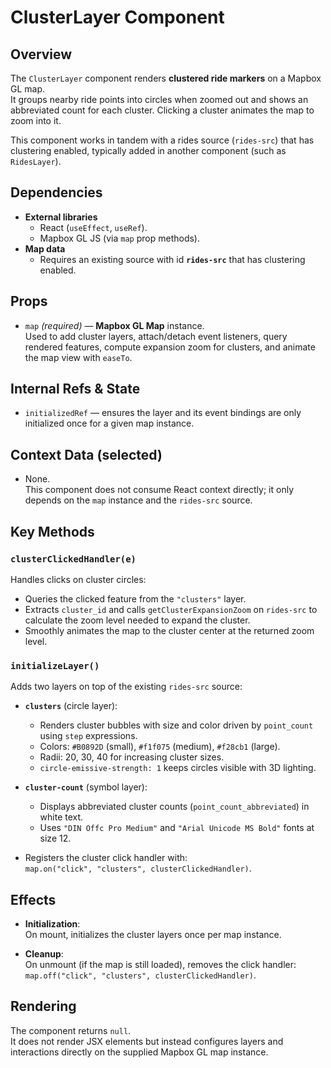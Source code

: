 
# ClusterLayer Component

## Overview

The `ClusterLayer` component renders **clustered ride markers** on a Mapbox GL map.  
It groups nearby ride points into circles when zoomed out and shows an abbreviated
count for each cluster. Clicking a cluster animates the map to zoom into it.

This component works in tandem with a rides source (`rides-src`) that has clustering
enabled, typically added in another component (such as `RidesLayer`).

## Dependencies

- **External libraries**
  - React (`useEffect`, `useRef`).
  - Mapbox GL JS (via `map` prop methods).
- **Map data**
  - Requires an existing source with id **`rides-src`** that has clustering enabled.

## Props

- `map` *(required)* — **Mapbox GL Map** instance.  
  Used to add cluster layers, attach/detach event listeners, query rendered features,
  compute expansion zoom for clusters, and animate the map view with `easeTo`.

## Internal Refs & State

- `initializedRef` — ensures the layer and its event bindings are only initialized
  once for a given map instance.

## Context Data (selected)

- None.  
  This component does not consume React context directly; it only depends on the `map`
  instance and the `rides-src` source.

## Key Methods

### `clusterClickedHandler(e)`
Handles clicks on cluster circles:  
- Queries the clicked feature from the `"clusters"` layer.  
- Extracts `cluster_id` and calls `getClusterExpansionZoom` on `rides-src` to calculate
  the zoom level needed to expand the cluster.  
- Smoothly animates the map to the cluster center at the returned zoom level.

### `initializeLayer()`
Adds two layers on top of the existing `rides-src` source:  
- **`clusters`** (circle layer):  
  - Renders cluster bubbles with size and color driven by `point_count` using `step`
    expressions.  
  - Colors: `#B0892D` (small), `#f1f075` (medium), `#f28cb1` (large).  
  - Radii: 20, 30, 40 for increasing cluster sizes.  
  - `circle-emissive-strength: 1` keeps circles visible with 3D lighting.  

- **`cluster-count`** (symbol layer):  
  - Displays abbreviated cluster counts (`point_count_abbreviated`) in white text.  
  - Uses `"DIN Offc Pro Medium"` and `"Arial Unicode MS Bold"` fonts at size 12.  

- Registers the cluster click handler with:  
  `map.on("click", "clusters", clusterClickedHandler)`.  

## Effects

- **Initialization**:  
  On mount, initializes the cluster layers once per map instance.  

- **Cleanup**:  
  On unmount (if the map is still loaded), removes the click handler:  
  `map.off("click", "clusters", clusterClickedHandler)`.  

## Rendering

The component returns `null`.  
It does not render JSX elements but instead configures layers and interactions directly
on the supplied Mapbox GL map instance.  
